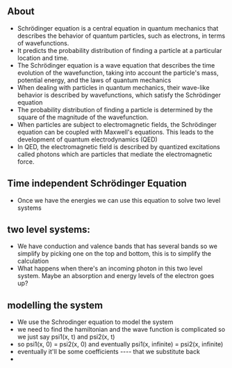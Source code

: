 
## About
- Schrödinger equation is a central equation in quantum mechanics that describes the behavior of quantum particles, such as electrons, in terms of wavefunctions. 
- It predicts the probability distribution of finding a particle at a particular location and time.
- The Schrödinger equation is a wave equation that describes the time evolution of the wavefunction, taking into account the particle's mass, potential energy, and the laws of quantum mechanics
- When dealing with particles in quantum mechanics, their wave-like behavior is described by wavefunctions, which satisfy the Schrödinger equation
- The probability distribution of finding a particle is determined by the square of the magnitude of the wavefunction.
- When particles are subject to electromagnetic fields, the Schrödinger equation can be coupled with Maxwell's equations. This leads to the development of quantum electrodynamics (QED)
- In QED, the electromagnetic field is described by quantized excitations called photons which are particles that mediate the electromagnetic force.

## Time independent Schrödinger Equation
- Once we have the energies we can use this equation to solve two level systems



## two level systems:
- We have conduction and valence bands that has several bands so we simplify by picking one on the top and bottom, this is to simplify the calculation
- What happens when there's an incoming photon in this two level system. Maybe an absorption and energy levels of the electron goes up?

## modelling the system
- We use the Schrodinger equation to model the system
- we need to find the hamiltonian and the wave function is complicated so we just say psi1(x, t) and psi2(x, t)
- so psi1(x, 0) = psi2(x, 0) and eventually psi1(x, infinite) = psi2(x, infinite)
- eventually it'll be some coefficients ---- that we substitute back
- 